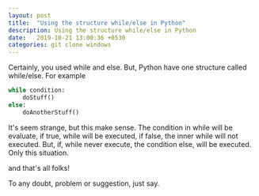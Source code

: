 ```yaml
---
layout: post
title:  "Using the structure while/else in Python"
description: Using the structure while/else in Python
date:   2019-10-21 13:00:36 +0530
categories: git clone windows
---
```

Certainly, you used while and else. But, Python have one structure called while/else. For example

```python
while condition:
    doStuff()
else:
    doAnotherStuff()
```

It's seem strange, but this make sense. The condition in while will be evaluate, if true, while will be executed, if false, the inner while will not executed.
But, if, while never execute, the condition else, will be executed. Only this situation.

and that's all folks!

To any doubt, problem or suggestion, just say.
